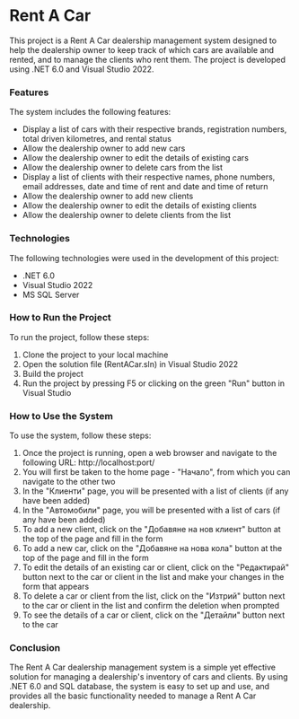 # Rent A Car 

This project is a Rent A Car dealership management system designed to help the dealership owner to keep track of which cars are available and rented, and to manage the clients who rent them. The project is developed using .NET 6.0 and Visual Studio 2022.

### Features

The system includes the following features:

- Display a list of cars with their respective brands, registration numbers, total driven kilometres, and rental status
- Allow the dealership owner to add new cars
- Allow the dealership owner to edit the details of existing cars
- Allow the dealership owner to delete cars from the list
- Display a list of clients with their respective names, phone numbers, email addresses, date and time of rent and date and time of return
- Allow the dealership owner to add new clients
- Allow the dealership owner to edit the details of existing clients
- Allow the dealership owner to delete clients from the list

### Technologies

The following technologies were used in the development of this project:

- .NET 6.0
- Visual Studio 2022
- MS SQL Server
### How to Run the Project

To run the project, follow these steps:

1. Clone the project to your local machine
2. Open the solution file (RentACar.sln) in Visual Studio 2022
3. Build the project
4. Run the project by pressing F5 or clicking on the green "Run" button in Visual Studio

### How to Use the System

To use the system, follow these steps:

1. Once the project is running, open a web browser and navigate to the following URL: http://localhost:port/
2. You will first be taken to the home page - "Начало", from which you can navigate to the other two
3. In the "Клиенти" page, you will be presented with a list of clients (if any have been added)
4. In the "Автомобили" page, you will be presented with a list of cars (if any have been added)
5. To add a new client, click on the "Добавяне на нов клиент" button at the top of the page and fill in the form
6. To add a new car, click on the "Добавяне на нова кола" button at the top of the page and fill in the form
7. To edit the details of an existing car or client, click on the "Редактирай" button next to the car or client in the list and make your changes in the form that appears
8. To delete a car or client from the list, click on the "Изтрий" button next to the car or client in the list and confirm the deletion when prompted
9. To see the details of a car or client, click on the "Детайли" button next to the car

### Conclusion

The Rent A Car dealership management system is a simple yet effective solution for managing a dealership's inventory of cars and clients. By using .NET 6.0 and SQL database, the system is easy to set up and use, and provides all the basic functionality needed to manage a Rent A Car dealership.
